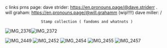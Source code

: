 c links prns page:
    dave strider: https://en.pronouns.page/@dave.striderr
    .
will graham: https://en.pronouns.page/@will.grahamm (wip!!!!)
dave miller: /


                    Stamp collection ( fandoms and whatnots )
![IMG_2376](https://github.com/user-attachments/assets/b8f68556-acb1-485b-bf59-6b395d3b9896)![IMG_2372](https://github.com/user-attachments/assets/ef8876d3-1b4e-41b5-8d94-f66cacd74ddf)

![IMG_2449](https://github.com/user-attachments/assets/8a22a248-bd10-4e0a-acfc-b8dcf335993d)
![IMG_2452](https://github.com/user-attachments/assets/90be15e6-3b23-4a80-b8ed-a3fc206675bc)
![IMG_2454](https://github.com/user-attachments/assets/b7f004e8-d034-4bc1-92c7-ccd14cc4b4fe)
![IMG_2455](https://github.com/user-attachments/assets/50a14400-8712-40bd-a57e-4fbdb85fc918)
![IMG_2457](https://github.com/user-attachments/assets/6d278025-44a2-4f09-93c9-8aca85931469)


